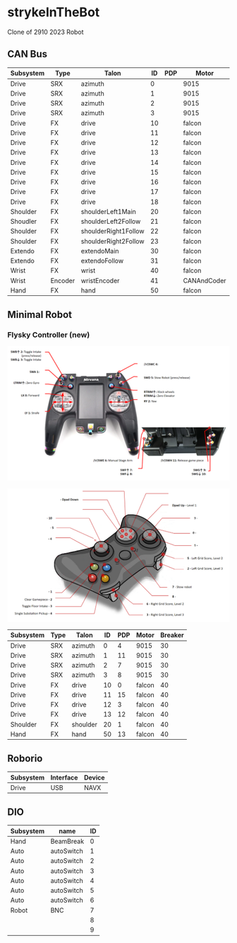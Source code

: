 # strykeInTheBot
Clone of 2910 2023 Robot

## CAN Bus

| Subsystem  | Type     | Talon                 | ID | PDP      | Motor         | Breaker |
| ---------- | -------- | --------------------- | -- | -------- | ------------- | ------- |
| Drive      | SRX      | azimuth               | 0  |          |  9015         |         |
| Drive      | SRX      | azimuth               | 1  |          |  9015         |         |
| Drive      | SRX      | azimuth               | 2  |          |  9015         |         |
| Drive      | SRX      | azimuth               | 3  |          |  9015         |         |
| Drive      | FX       | drive                 | 10 |          |  falcon       |         |
| Drive      | FX       | drive                 | 11 |          |  falcon       |         |
| Drive      | FX       | drive                 | 12 |          |  falcon       |         |
| Drive      | FX       | drive                 | 13 |          |  falcon       |         |
| Drive      | FX       | drive                 | 14 |          |  falcon       |         |
| Drive      | FX       | drive                 | 15 |          |  falcon       |         |
| Drive      | FX       | drive                 | 16 |          |  falcon       |         |
| Drive      | FX       | drive                 | 17 |          |  falcon       |         |
| Drive      | FX       | drive                 | 18 |          |  falcon       |         |
| Shoulder   | FX       | shoulderLeft1Main     | 20 |          |  falcon       |         |
| Shoudler   | FX       | shoulderLeft2Follow   | 21 |          |  falcon       |         |
| Shoulder   | FX       | shoulderRight1Follow  | 22 |          |  falcon       |         |
| Shoulder   | FX       | shoulderRight2Follow  | 23 |          |  falcon       |         |
| Extendo    | FX       | extendoMain           | 30 |          |  falcon       |         |
| Extendo    | FX       | extendoFollow         | 31 |          |  falcon       |         |
| Wrist      | FX       | wrist                 | 40 |          |  falcon       |         |
| Wrist      | Encoder  | wristEncoder          | 41 |          |  CANAndCoder  |         |
| Hand       | FX       | hand                  | 50 |          |  falcon       |         |


## Minimal Robot

### Flysky Controller (new)
![flysky](docs/Driver-Controls.png)

![operator](docs/Operator-Controls.png)

| Subsystem  | Type     | Talon                 | ID | PDP      | Motor         | Breaker |
| ---------- | -------- | --------------------- | -- | -------- | ------------- | ------- |
| Drive      | SRX      | azimuth               | 0  |   4      |  9015         |  30     |
| Drive      | SRX      | azimuth               | 1  |   11     |  9015         |  30     |
| Drive      | SRX      | azimuth               | 2  |   7      |  9015         |  30     |
| Drive      | SRX      | azimuth               | 3  |   8      |  9015         |  30     |
| Drive      | FX       | drive                 | 10 |   0      |  falcon       |  40     |
| Drive      | FX       | drive                 | 11 |   15     |  falcon       |  40     |
| Drive      | FX       | drive                 | 12 |   3      |  falcon       |  40     |
| Drive      | FX       | drive                 | 13 |   12     |  falcon       |  40     |
| Shoulder   | FX       | shoulder              | 20 |   1      |  falcon       |  40     |
| Hand       | FX       | hand                  | 50 |   13     |  falcon       |  40     |


## Roborio
| Subsystem | Interface | Device | 
| --------- | --------- | ------ |
| Drive     | USB       | NAVX   |


## DIO
| Subsystem | name       | ID |
| --------- | ---------- | -- |
| Hand      | BeamBreak  | 0  |
| Auto      | autoSwitch | 1  |
| Auto      | autoSwitch | 2  |
| Auto      | autoSwitch | 3  |
| Auto      | autoSwitch | 4  |
| Auto      | autoSwitch | 5  |
| Auto      | autoSwitch | 6  |
| Robot     | BNC        | 7  |
|           |            | 8  |
|           |            | 9  |
